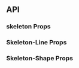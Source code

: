 ## API

### skeleton Props

<field-table :data="skeletonProps"/>

### Skeleton-Line Props

<field-table :data="skeletonLineProps"/>

### Skeleton-Shape Props

<field-table :data="skeletonShapeProps"/>

<script setup>
import { ref } from 'vue';

const skeletonProps = ref([
  {
    name: 'loading',
    desc: '是否展示骨架屏（加载中状态）',
    type: 'boolean',
    value: 'true',
  },
  {
    name: 'animation',
    desc: '是否开启骨架屏动画',
    type: 'boolean',
    value: 'false',
  },
]);

const skeletonLineProps = ref([
  {
    name: 'rows',
    desc: '展示的行数',
    type: 'number',
    value: '1',
  },
  {
    name: 'widths',
    desc: '线型骨架的宽度',
    type: 'Array<number | string>',
    value: '[]',
  },
  {
    name: 'line-height',
    desc: '线型骨架的行高',
    type: 'number',
    value: '20',
  },
  {
    name: 'line-spacing',
    desc: '线型骨架的行间距',
    type: 'number',
    value: '15',
  },
]);

const skeletonShapeProps = ref([
  {
    name: 'shape',
    desc: '图形骨架的形状',
    type: "'square' | 'circle'",
    value: "'square'",
  },
  {
    name: 'size',
    desc: '图形骨架的大小',
    type: "'small' | 'medium' | 'large'",
    value: "'medium'",
  },
]);
</script>
